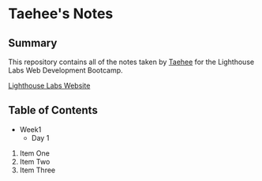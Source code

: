 # Taehee's Notes

## Summary
This repository contains all of the notes taken by [Taehee](https://github.com/ktehi21) for the Lighthouse Labs Web Development Bootcamp.

[Lighthouse Labs Website](https://www.lighthouselabs.ca/)


## Table of Contents
* Week1 
  * Day 1

1. Item One
2. Item Two
3. Item Three